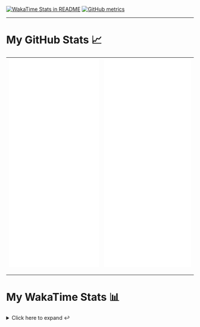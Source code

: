 [![WakaTime Stats in README](https://github.com/LOsioChico/LOsioChico/actions/workflows/waka.yml/badge.svg)](https://github.com/LOsioChico/LOsioChico/actions/workflows/waka.yml) [![GitHub metrics](https://github.com/LOsioChico/LOsioChico/actions/workflows/metrics.yml/badge.svg)](https://github.com/LOsioChico/LOsioChico/actions/workflows/metrics.yml)

---

# My GitHub Stats 📈

| ![](./assets/metrics.svg) | ![](./assets/metrics2.svg) |
| ------------------------- | -------------------------- |

---

# My WakaTime Stats 📊

<details>
<summary>Click here to expand ↩️</summary>
<br>

<!--START_SECTION:waka-->
![Code Time](http://img.shields.io/badge/Code%20Time-2%2C194%20hrs%202%20mins-blue)

![Lines of code](https://img.shields.io/badge/From%20Hello%20World%20I%27ve%20Written-396.6%20thousand%20lines%20of%20code-blue)

**🐱 My GitHub Data** 

> 📦 690.3 kB Used in GitHub's Storage 
 > 
> 🚫 Not Opted to Hire
 > 
> 📜 28 Public Repositories 
 > 
> 🔑 33 Private Repositories 
 > 
**I'm a Night 🦉** 

```text
🌞 Morning                614 commits         ███░░░░░░░░░░░░░░░░░░░░░░   13.90 % 
🌆 Daytime                1401 commits        ████████░░░░░░░░░░░░░░░░░   31.71 % 
🌃 Evening                1506 commits        █████████░░░░░░░░░░░░░░░░   34.09 % 
🌙 Night                  897 commits         █████░░░░░░░░░░░░░░░░░░░░   20.30 % 
```
📅 **I'm Most Productive on Thursday** 

```text
Monday                   631 commits         ████░░░░░░░░░░░░░░░░░░░░░   14.28 % 
Tuesday                  656 commits         ████░░░░░░░░░░░░░░░░░░░░░   14.85 % 
Wednesday                489 commits         ███░░░░░░░░░░░░░░░░░░░░░░   11.07 % 
Thursday                 808 commits         █████░░░░░░░░░░░░░░░░░░░░   18.29 % 
Friday                   673 commits         ████░░░░░░░░░░░░░░░░░░░░░   15.23 % 
Saturday                 746 commits         ████░░░░░░░░░░░░░░░░░░░░░   16.89 % 
Sunday                   415 commits         ██░░░░░░░░░░░░░░░░░░░░░░░   09.39 % 
```


📊 **This Week I Spent My Time On** 

```text
💬 Programming Languages: 
TypeScript               45 mins             ███████████░░░░░░░░░░░░░░   43.97 % 
Astro                    20 mins             █████░░░░░░░░░░░░░░░░░░░░   20.35 % 
Bash                     11 mins             ███░░░░░░░░░░░░░░░░░░░░░░   10.89 % 
Markdown                 8 mins              ██░░░░░░░░░░░░░░░░░░░░░░░   08.36 % 
JSON                     7 mins              ██░░░░░░░░░░░░░░░░░░░░░░░   07.51 % 
```

**I Mostly Code in TypeScript** 

```text
TypeScript               33 repos            ████████████░░░░░░░░░░░░░   50.00 % 
Scala                    9 repos             ███░░░░░░░░░░░░░░░░░░░░░░   13.64 % 
JavaScript               7 repos             ███░░░░░░░░░░░░░░░░░░░░░░   10.61 % 
CSS                      5 repos             ██░░░░░░░░░░░░░░░░░░░░░░░   07.58 % 
Astro                    3 repos             █░░░░░░░░░░░░░░░░░░░░░░░░   04.55 % 
```




 Last Updated on 26/05/2025 01:12:41 UTC
<!--END_SECTION:waka-->

## </details>
